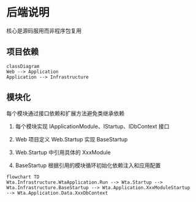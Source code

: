 # 后端说明

核心是源码服用而非程序包复用

## 项目依赖 

```mermaid
classDiagram
Web --> Application
Application --> Infrastructure

```

## 模块化

每个模块通过接口依赖和扩展方法避免类继承依赖

1. 每个模块实现 IApplicationModule、IStartup、IDbContext 接口

1. Web 项目定义 Web.Startup 实现 BaseStartup
1. Web.Startup 中引用具体的 XxxModule
1. BaseStartup 根据引用的模块循环初始化依赖注入和应用配置

```mermaid
flowchart TD
Wta.Infrastructure.WtaApplication.Run --> Wta.Startup --> Wta.Infrastructure.BaseStartup --> Wta.Application.XxxModuleStartup
--> Wta.Application.Data.XxxDbContext
```
